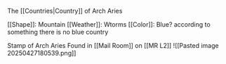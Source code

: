 The [[Countries|Country]] of Arch Aries

[[Shape]]: Mountain
[[Weather]]: Wtorms
[[Color]]: Blue? according to something there is no blue country

Stamp of Arch Aries Found in [[Mail Room]] on [[MR L2]]
![[Pasted image 20250427180539.png]]